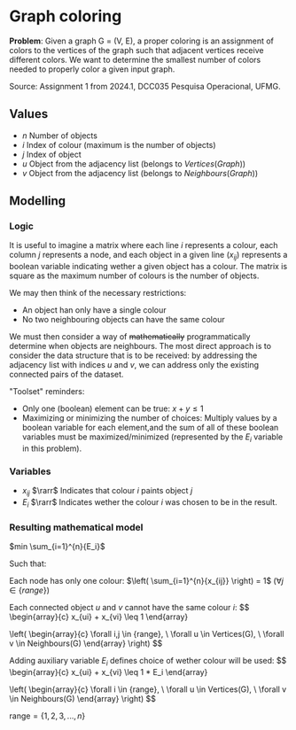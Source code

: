 # Graph coloring
**Problem**: Given a graph G = (V, E), a proper coloring is an assignment of colors to the vertices of the graph such that adjacent vertices receive different colors. We want to determine the smallest number of colors needed to properly color a given input graph.

Source: Assignment 1 from 2024.1, DCC035 Pesquisa Operacional, UFMG.

## Values
- $n$ Number of objects
- $i$ Index of colour (maximum is the number of objects)
- $j$ Index of object
- $u$ Object from the adjacency list (belongs to $Vertices(Graph)$)
- $v$ Object from the adjacency list (belongs to $Neighbours(Graph)$)

## Modelling
### Logic
It is useful to imagine a matrix where each line $i$ represents a colour, each column $j$ represents a node, and each object in a given line ($x_{ij}$) represents a boolean variable indicating wether a given object has a colour. The matrix is square as the maximum number of colours is the number of objects.

We may then think of the necessary restrictions:
- An object han only have a single colour
- No two neighbouring objects can have the same colour

We must then consider a way of ~~mathematically~~ programmatically determine when objects are neighbours. The most direct approach is to consider the data structure that is to be received: by addressing the adjacency list with indices $u$ and $v$, we can address only the existing connected pairs of the dataset.

"Toolset" reminders:
- Only one (boolean) element can be true: $x + y \leq 1$
- Maximizing or minimizing the number of choices: Multiply values by a boolean variable for each element,and the sum of all of these boolean variables must be maximized/minimized (represented by the $E_i$ variable in this problem).

### Variables
- $x_{ij}$ $\rarr$ Indicates that colour $i$ paints object $j$
- $E_i$ $\rarr$ Indicates wether the colour $i$ was chosen to be in the result.

### Resulting mathematical model
$min \sum_{i=1}^{n}{E_i}$

Such that:

Each node has only one colour: $\left( \sum_{i=1}^{n}{x_{ij}} \right) = 1$ $(\forall j \in \{range\})$

Each connected object $u$ and $v$ cannot have the same colour $i$:
$$
\begin{array}{c}
x_{ui} + x_{vi} \leq 1
\end{array}

\left(
\begin{array}{c}
\forall i,j \in \{range\}, \\
\forall u \in Vertices(G), \\
\forall v \in Neighbours(G)
\end{array}
\right)
$$

Adding auxiliary variable $E_i$ defines choice of wether colour will be used:
$$
\begin{array}{c}
x_{ui} + x_{vi} \leq 1 * E_i
\end{array}

\left(
\begin{array}{c}
\forall i \in \{range\}, \\
\forall u \in Vertices(G), \\
\forall v \in Neighbours(G)
\end{array}
\right)
$$

$\text{range} = \{1,2,3,...,n\}$